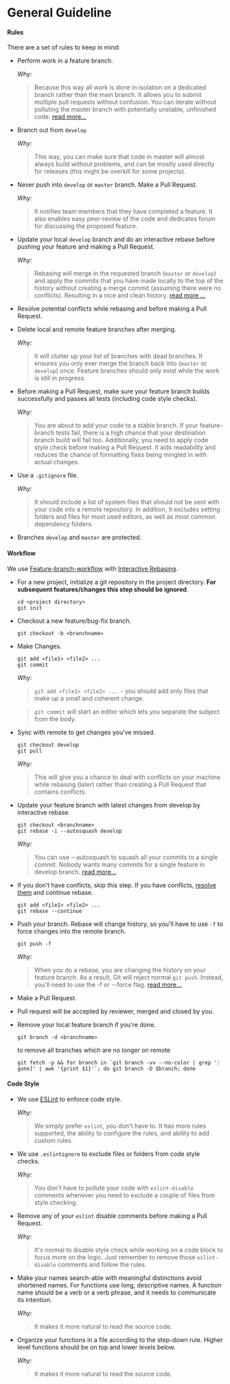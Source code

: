 # General Guideline

#### Rules

There are a set of rules to keep in mind:

- Perform work in a feature branch.

  *Why:*

  > Because this way all work is done in isolation on a dedicated branch rather than the main branch. It allows you to submit multiple pull requests without confusion. You can iterate without polluting the master branch with potentially unstable, unfinished code. [read more...](https://www.atlassian.com/git/tutorials/comparing-workflows#feature-branch-workflow)

- Branch out from `develop`

  *Why:*

  > This way, you can make sure that code in master will almost always build without problems, and can be mostly used directly for releases (this might be overkill for some projects).

- Never push into `develop` or `master` branch. Make a Pull Request.

  *Why:*

  > It notifies team members that they have completed a feature. It also enables easy peer-review of the code and dedicates forum for discussing the proposed feature.

- Update your local `develop` branch and do an interactive rebase before pushing your feature and making a Pull Request.

  *Why:*

  > Rebasing will merge in the requested branch (`master` or `develop`) and apply the commits that you have made locally to the top of the history without creating a merge commit (assuming there were no conflicts). Resulting in a nice and clean history. [read more ...](https://www.atlassian.com/git/tutorials/merging-vs-rebasing)

- Resolve potential conflicts while rebasing and before making a Pull Request.

- Delete local and remote feature branches after merging.

  *Why:*

  > It will clutter up your list of branches with dead branches. It ensures you only ever merge the branch back into (`master` or `develop`) once. Feature branches should only exist while the work is still in progress.

- Before making a Pull Request, make sure your feature branch builds successfully and passes all tests (including code style checks).

  *Why:*

  > You are about to add your code to a stable branch. If your feature-branch tests fail, there is a high chance that your destination branch build will fail too. Additionally, you need to apply code style check before making a Pull Request. It aids readability and reduces the chance of formatting fixes being mingled in with actual changes.

- Use a `.gitignore` file.

  *Why:*

  > It should include a list of system files that should not be sent with your code into a remote repository. In addition, it excludes setting folders and files for most used editors, as well as most common dependency folders.

- Branches `develop` and `master` are protected.

#### Workflow

We use [Feature-branch-workflow](https://www.atlassian.com/git/tutorials/comparing-workflows#feature-branch-workflow) with [Interactive Rebasing](https://www.atlassian.com/git/tutorials/merging-vs-rebasing#the-golden-rule-of-rebasing).

- For a new project, initialize a git repository in the project directory. **For subsequent features/changes this step should be ignored**.

  ```
  cd <project directory>
  git init
  ```

- Checkout a new feature/bug-fix branch.

  ```
  git checkout -b <branchname>
  ```

- Make Changes.

  ```
  git add <file1> <file2> ...
  git commit
  ```

  *Why:*

  > `git add <file1> <file2> ... `- you should add only files that make up a small and coherent change.

  > `git commit` will start an editor which lets you separate the subject from the body.

- Sync with remote to get changes you’ve missed.

  ```
  git checkout develop
  git pull
  ```

  *Why:*

  > This will give you a chance to deal with conflicts on your machine while rebasing (later) rather than creating a Pull Request that contains conflicts.

- Update your feature branch with latest changes from develop by interactive rebase.

  ```
  git checkout <branchname>
  git rebase -i --autosquash develop
  ```

  *Why:*

  > You can use --autosquash to squash all your commits to a single commit. Nobody wants many commits for a single feature in develop branch. [read more...](https://robots.thoughtbot.com/autosquashing-git-commits)

- If you don’t have conflicts, skip this step. If you have conflicts, [resolve them](https://help.github.com/articles/resolving-a-merge-conflict-using-the-command-line/) and continue rebase.

  ```
  git add <file1> <file2> ...
  git rebase --continue
  ```

- Push your branch. Rebase will change history, so you'll have to use `-f` to force changes into the remote branch.

  ```
  git push -f
  ```

  *Why:*

  > When you do a rebase, you are changing the history on your feature branch. As a result, Git will reject normal `git push`. Instead, you'll need to use the -f or --force flag. [read more...](https://developer.atlassian.com/blog/2015/04/force-with-lease/)

- Make a Pull Request.

- Pull request will be accepted by reviewer, merged and closed by you.

- Remove your local feature branch if you're done.

  ```
  git branch -d <branchname>
  ```

  to remove all branches which are no longer on remote

  ```
  git fetch -p && for branch in `git branch -vv --no-color | grep ': gone]' | awk '{print $1}'`; do git branch -D $branch; done
  ```



#### Code Style

- We use [ESLint](http://eslint.org/) to enforce code style.

  *Why:*

  > We simply prefer `eslint`, you don't have to. It has more rules supported, the ability to configure the rules, and ability to add custom rules.

- We use `.eslintignore` to exclude files or folders from code style checks.

  *Why:*

  > You don't have to pollute your code with `eslint-disable` comments whenever you need to exclude a couple of files from style checking.

- Remove any of your `eslint` disable comments before making a Pull Request.

  *Why:*

  > It's normal to disable style check while working on a code block to focus more on the logic. Just remember to remove those `eslint-disable` comments and follow the rules.

- Make your names search-able with meaningful distinctions avoid shortened names. For functions use long, descriptive names. A function name should be a verb or a verb phrase, and it needs to communicate its intention.

  *Why:*

  > It makes it more natural to read the source code.

- Organize your functions in a file according to the step-down rule. Higher level functions should be on top and lower levels below.

  *Why:*

  > It makes it more natural to read the source code.



### 